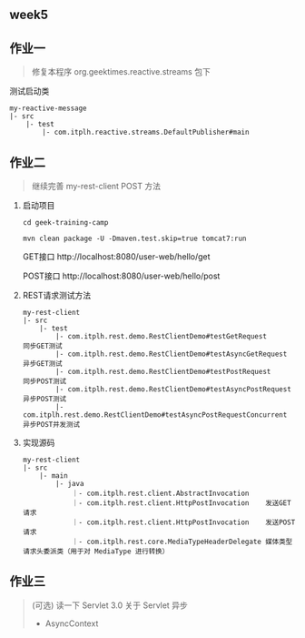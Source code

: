 ## week5

## 作业一

> 修复本程序 org.geektimes.reactive.streams 包下

测试启动类

```
my-reactive-message
|- src
    |- test
        |- com.itplh.reactive.streams.DefaultPublisher#main
```

## 作业二

> 继续完善 my-rest-client POST 方法

1. 启动项目

   ```
   cd geek-training-camp
   
   mvn clean package -U -Dmaven.test.skip=true tomcat7:run
   ```
   
   GET接口 http://localhost:8080/user-web/hello/get
   
   POST接口 http://localhost:8080/user-web/hello/post

2. REST请求测试方法

    ```
    my-rest-client
    |- src
        |- test
            |- com.itplh.rest.demo.RestClientDemo#testGetRequest                 同步GET测试
            |- com.itplh.rest.demo.RestClientDemo#testAsyncGetRequest            异步GET测试
            |- com.itplh.rest.demo.RestClientDemo#testPostRequest                同步POST测试
            |- com.itplh.rest.demo.RestClientDemo#testAsyncPostRequest           异步POST测试
            |- com.itplh.rest.demo.RestClientDemo#testAsyncPostRequestConcurrent 异步POST并发测试
    ```

3. 实现源码

    ```
    my-rest-client
    |- src
        |- main
            |- java
                ｜- com.itplh.rest.client.AbstractInvocation
                ｜- com.itplh.rest.client.HttpPostInvocation    发送GET请求
                ｜- com.itplh.rest.client.HttpPostInvocation    发送POST请求
                ｜- com.itplh.rest.core.MediaTypeHeaderDelegate 媒体类型请求头委派类（用于对 MediaType 进行转换）
    ```

## 作业三

> (可选) 读一下 Servlet 3.0 关于 Servlet 异步
> - AsyncContext
